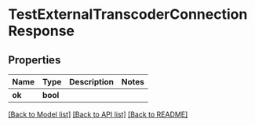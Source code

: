 # TestExternalTranscoderConnectionResponse


## Properties

Name | Type | Description | Notes
------------ | ------------- | ------------- | -------------
**ok** | **bool** |  | 

[[Back to Model list]](../#documentation-for-models) [[Back to API list]](../#documentation-for-api-endpoints) [[Back to README]](../)


